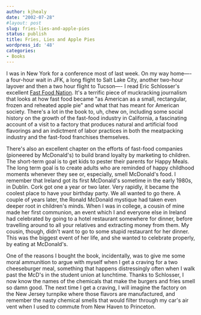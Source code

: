 ```yaml
---
author: kjhealy
date: "2002-07-28"
#layout: post
slug: fries-lies-and-apple-pies
status: publish
title: Fries, Lies and Apple Pies
wordpress_id: '48'
categories:
- Books
---
```


I was in New York for a conference most of last week. On my way home—- a four-hour wait in JFK, a long flight to Salt Lake City, another two-hour layover and then a two hour flight to Tucson—- I read Eric Schlosser's excellent [Fast Food Nation](http://www.amazon.com/exec/obidos/ASIN/0060938455). It's a terrific piece of muckracking journalism that looks at how fast food became "as American as a small, rectangular, frozen and reheated apple pie" and what that has meant for American society. There's a lot in the book to, uh, chew on, including some social history on the growth of the fast-food industry in California, a fascinating account of a visit to a factory that produces natural and artificial food flavorings and an indictment of labor practices in both the meatpacking industry and the fast-food franchises themselves.

There's also an excellent chapter on the efforts of fast-food companies (pioneered by McDonald's) to build brand loyalty by marketing to children. The short-term goal is to get kids to pester their parents for Happy Meals. The long term goal is to create adults who are reminded of happy childhood moments whenever they see or, especially, smell McDonald's food. I remember that Ireland got its first McDonald's sometime in the early 1980s, in Dublin. Cork got one a year or two later. Very rapidly, it became the coolest place to have your birthday party. We all wanted to go there. A couple of years later, the Ronald McDonald mystique had taken even deeper root in children's minds. When I was in college, a cousin of mine made her first communion, an event which I and everyone else in Ireland had celebrated by going to a hotel restaurant somewhere for dinner, before travelling around to all your relatives and extracting money from them. My cousin, though, didn't want to go to some stupid restaurant for her dinner. This was the biggest event of her life, and she wanted to celebrate properly, by eating at McDonald's.

One of the reasons I bought the book, incidentally, was to give me some moral ammunition to argue with myself when I get a craving for a two cheeseburger meal, something that happens distressingly often when I walk past the McD's in the student union at lunchtime. Thanks to Schlosser, I now know the names of the chemicals that make the burgers and fries smell so damn good. The next time I get a craving, I will imagine the factory on the New Jersey turnpike where those flavors are manufactured, and remember the nasty chemical smells that would filter through my car's air vent when I used to commute from New Haven to Princeton.
